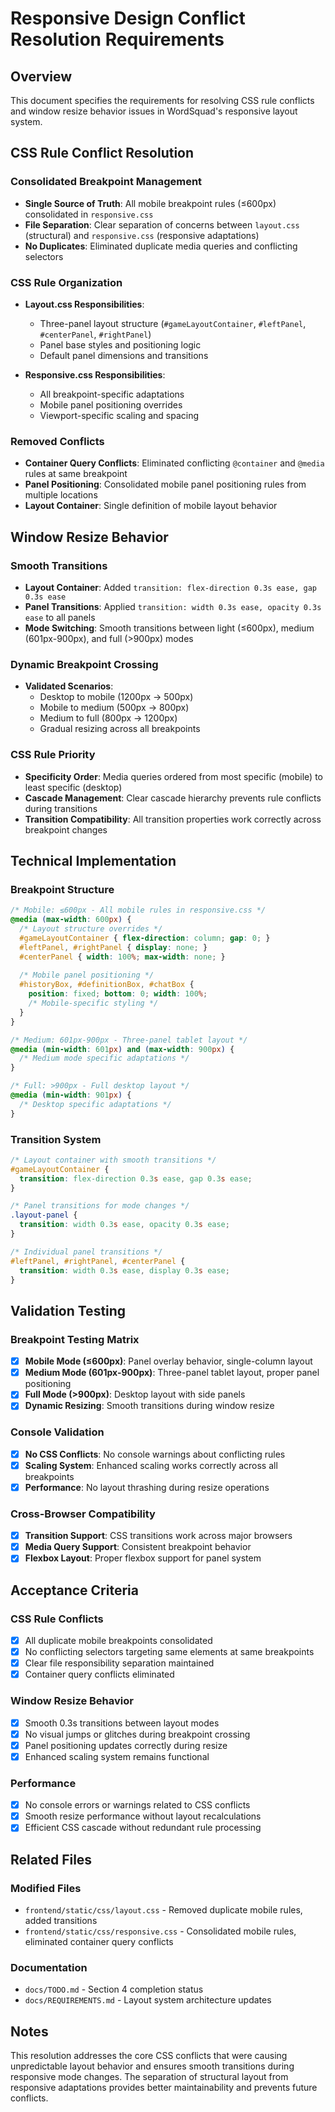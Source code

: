 # Responsive Design Conflict Resolution Requirements

## Overview
This document specifies the requirements for resolving CSS rule conflicts and window resize behavior issues in WordSquad's responsive layout system.

## CSS Rule Conflict Resolution

### Consolidated Breakpoint Management
- **Single Source of Truth**: All mobile breakpoint rules (≤600px) consolidated in `responsive.css`
- **File Separation**: Clear separation of concerns between `layout.css` (structural) and `responsive.css` (responsive adaptations)
- **No Duplicates**: Eliminated duplicate media queries and conflicting selectors

### CSS Rule Organization
- **Layout.css Responsibilities**:
  - Three-panel layout structure (`#gameLayoutContainer`, `#leftPanel`, `#centerPanel`, `#rightPanel`)
  - Panel base styles and positioning logic
  - Default panel dimensions and transitions
  
- **Responsive.css Responsibilities**:
  - All breakpoint-specific adaptations
  - Mobile panel positioning overrides
  - Viewport-specific scaling and spacing

### Removed Conflicts
- **Container Query Conflicts**: Eliminated conflicting `@container` and `@media` rules at same breakpoint
- **Panel Positioning**: Consolidated mobile panel positioning rules from multiple locations
- **Layout Container**: Single definition of mobile layout behavior

## Window Resize Behavior

### Smooth Transitions
- **Layout Container**: Added `transition: flex-direction 0.3s ease, gap 0.3s ease`
- **Panel Transitions**: Applied `transition: width 0.3s ease, opacity 0.3s ease` to all panels
- **Mode Switching**: Smooth transitions between light (≤600px), medium (601px-900px), and full (>900px) modes

### Dynamic Breakpoint Crossing
- **Validated Scenarios**:
  - Desktop to mobile (1200px → 500px)
  - Mobile to medium (500px → 800px)  
  - Medium to full (800px → 1200px)
  - Gradual resizing across all breakpoints

### CSS Rule Priority
- **Specificity Order**: Media queries ordered from most specific (mobile) to least specific (desktop)
- **Cascade Management**: Clear cascade hierarchy prevents rule conflicts during transitions
- **Transition Compatibility**: All transition properties work correctly across breakpoint changes

## Technical Implementation

### Breakpoint Structure
```css
/* Mobile: ≤600px - All mobile rules in responsive.css */
@media (max-width: 600px) {
  /* Layout structure overrides */
  #gameLayoutContainer { flex-direction: column; gap: 0; }
  #leftPanel, #rightPanel { display: none; }
  #centerPanel { width: 100%; max-width: none; }
  
  /* Mobile panel positioning */
  #historyBox, #definitionBox, #chatBox {
    position: fixed; bottom: 0; width: 100%;
    /* Mobile-specific styling */
  }
}

/* Medium: 601px-900px - Three-panel tablet layout */
@media (min-width: 601px) and (max-width: 900px) {
  /* Medium mode specific adaptations */
}

/* Full: >900px - Full desktop layout */
@media (min-width: 901px) {
  /* Desktop specific adaptations */
}
```

### Transition System
```css
/* Layout container with smooth transitions */
#gameLayoutContainer {
  transition: flex-direction 0.3s ease, gap 0.3s ease;
}

/* Panel transitions for mode changes */
.layout-panel {
  transition: width 0.3s ease, opacity 0.3s ease;
}

/* Individual panel transitions */
#leftPanel, #rightPanel, #centerPanel {
  transition: width 0.3s ease, display 0.3s ease;
}
```

## Validation Testing

### Breakpoint Testing Matrix
- [x] **Mobile Mode (≤600px)**: Panel overlay behavior, single-column layout
- [x] **Medium Mode (601px-900px)**: Three-panel tablet layout, proper panel positioning
- [x] **Full Mode (>900px)**: Desktop layout with side panels
- [x] **Dynamic Resizing**: Smooth transitions during window resize

### Console Validation
- [x] **No CSS Conflicts**: No console warnings about conflicting rules
- [x] **Scaling System**: Enhanced scaling works correctly across all breakpoints
- [x] **Performance**: No layout thrashing during resize operations

### Cross-Browser Compatibility
- [x] **Transition Support**: CSS transitions work across major browsers
- [x] **Media Query Support**: Consistent breakpoint behavior
- [x] **Flexbox Layout**: Proper flexbox support for panel system

## Acceptance Criteria

### CSS Rule Conflicts
- [x] All duplicate mobile breakpoints consolidated
- [x] No conflicting selectors targeting same elements at same breakpoints
- [x] Clear file responsibility separation maintained
- [x] Container query conflicts eliminated

### Window Resize Behavior  
- [x] Smooth 0.3s transitions between layout modes
- [x] No visual jumps or glitches during breakpoint crossing
- [x] Panel positioning updates correctly during resize
- [x] Enhanced scaling system remains functional

### Performance
- [x] No console errors or warnings related to CSS conflicts
- [x] Smooth resize performance without layout recalculations
- [x] Efficient CSS cascade without redundant rule processing

## Related Files

### Modified Files
- `frontend/static/css/layout.css` - Removed duplicate mobile rules, added transitions
- `frontend/static/css/responsive.css` - Consolidated mobile rules, eliminated container query conflicts

### Documentation
- `docs/TODO.md` - Section 4 completion status
- `docs/REQUIREMENTS.md` - Layout system architecture updates

## Notes
This resolution addresses the core CSS conflicts that were causing unpredictable layout behavior and ensures smooth transitions during responsive mode changes. The separation of structural layout from responsive adaptations provides better maintainability and prevents future conflicts.